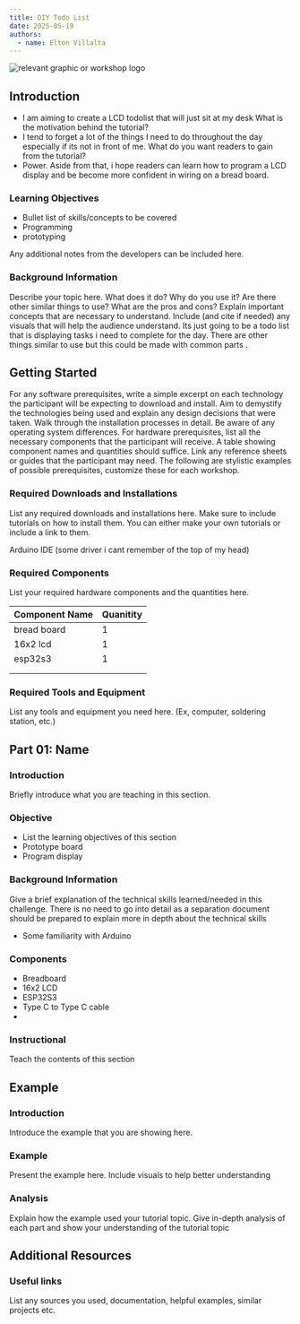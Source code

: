 ```yaml
---
title: DIY Todo List
date: 2025-05-19
authors:
  - name: Elton Villalta
---
```


![relevant graphic or workshop logo](/LCDTodoLogo.jpg)

## Introduction

- I am aiming to create a LCD todolist that will just sit at my desk
What is the motivation behind the tutorial?
- I tend to forget a lot of the things I need to do throughout the day especially if its not in front of me.
What do you want readers to gain from the tutorial?
- Power. Aside from that, i hope readers can learn how to program a LCD display and be become more confident in wiring on a bread board.
### Learning Objectives

- Bullet list of skills/concepts to be covered
- Programming
- prototyping
  
Any additional notes from the developers can be included here.

### Background Information

Describe your topic here. What does it do? Why do you use it?
Are there other similar things to use? What are the pros and cons?
Explain important concepts that are necessary to understand.
Include (and cite if needed) any visuals that will help the audience understand.
Its just going to be a todo list that is displaying tasks i need to complete for the day. There are other things similar to use but this could be made with common parts .

## Getting Started

For any software prerequisites, write a simple excerpt on each
technology the participant will be expecting to download and install.
Aim to demystify the technologies being used and explain any design
decisions that were taken. Walk through the installation processes
in detail. Be aware of any operating system differences.
For hardware prerequisites, list all the necessary components that
the participant will receive. A table showing component names and
quantities should suffice. Link any reference sheets or guides that
the participant may need.
The following are stylistic examples of possible prerequisites,
customize these for each workshop.



### Required Downloads and Installations

List any required downloads and installations here.
Make sure to include tutorials on how to install them.
You can either make your own tutorials or include a link to them.



Arduino IDE
(some driver i cant remember of the top of my head)

### Required Components

List your required hardware components and the quantities here.

| Component Name | Quanitity |
| -------------- | --------- |
|        bread board        |      1     |
|       16x2 lcd         |    1       |
|          esp32s3      |       1    |
|                |           |
|                |           |

### Required Tools and Equipment

List any tools and equipment you need here.
(Ex, computer, soldering station, etc.)

## Part 01: Name

### Introduction

Briefly introduce what  you are teaching in this section.

### Objective

- List the learning objectives of this section
- Prototype board
- Program display
### Background Information

Give a brief explanation of the technical skills learned/needed
in this challenge. There is no need to go into detail as a
separation document should be prepared to explain more in depth
about the technical skills
- Some familiarity with Arduino


### Components
- Breadboard
- 16x2 LCD
- ESP32S3
- Type C to Type C cable
- 
### Instructional

Teach the contents of this section

## Example

### Introduction

Introduce the example that you are showing here.

### Example

Present the example here. Include visuals to help better understanding

### Analysis

Explain how the example used your tutorial topic. Give in-depth analysis of each part and show your understanding of the tutorial topic

## Additional Resources

### Useful links

List any sources you used, documentation, helpful examples, similar projects etc.
